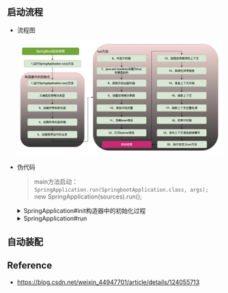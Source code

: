 ## 启动流程
* 流程图

    ![](/.images/doc/advance/springboot/process.png ':size=90%')
* 伪代码
    > main方法启动： `SpringApplication.run(SpringbootApplication.class, args);` <br>
    > new SpringApplication(sources).run(); <br>

    <details><summary>SpringApplication#init构造器中的初始化过程</summary>

    ```java
    private void initialize(Object[] sources) {
        if (sources != null && sources.length > 0) {
            this.sources.addAll(Arrays.asList(sources));
        }
        this.webEnvironment = deduceWebEnvironment();
        setInitializers((Collection) getSpringFactoriesInstances(
                ApplicationContextInitializer.class));
        setListeners((Collection) getSpringFactoriesInstances(ApplicationListener.class));
        this.mainApplicationClass = deduceMainApplicationClass();
    }
    ```
    </details>

    <details><summary>SpringApplication#run</summary>

    ```java
    public ConfigurableApplicationContext run(String... args) {
        StopWatch stopWatch = new StopWatch();
        stopWatch.start();
        ConfigurableApplicationContext context = null;
        FailureAnalyzers analyzers = null;
        configureHeadlessProperty();
        SpringApplicationRunListeners listeners = getRunListeners(args);
        listeners.starting();
        try {
            ApplicationArguments applicationArguments = new DefaultApplicationArguments(
                    args);
            ConfigurableEnvironment environment = prepareEnvironment(listeners,
                    applicationArguments);
            Banner printedBanner = printBanner(environment);
            context = createApplicationContext();
            analyzers = new FailureAnalyzers(context);
            prepareContext(context, environment, listeners, applicationArguments,
                    printedBanner);
            refreshContext(context);
            afterRefresh(context, applicationArguments);
            listeners.finished(context, null);
            stopWatch.stop();
            if (this.logStartupInfo) {
                new StartupInfoLogger(this.mainApplicationClass)
                        .logStarted(getApplicationLog(), stopWatch);
            }
            return context;
        }
        catch (Throwable ex) {
            handleRunFailure(context, listeners, analyzers, ex);
            throw new IllegalStateException(ex);
        }
    }
    ```
    </details>

## 自动装配

## Reference
* https://blog.csdn.net/weixin_44947701/article/details/124055713